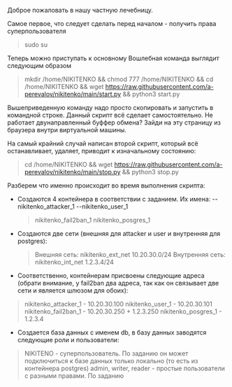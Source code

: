 Доброе пожаловать в нашу частную лечебницу.

Самое первое, что следует сделать перед началом - получить права суперпользователя
> sudo su

Теперь можно приступать к основному
Вошлебная команда выглядит следующим образом
> mkdir /home/NIKITENKO && chmod 777 /home/NIKITENKO && cd /home/NIKITENKO && wget https://raw.githubusercontent.com/a-perevalov/nikitenko/main/start.py && python3 start.py

Вышеприведенную команду надо просто скопировать и запустить в командной строке. Данный скрипт всё сделает самостоятельно.
Не работает двунаправленный буффер обмена? Зайди на эту страницу из браузера внутри виртуальной машины.

На самый крайний случай написан второй скрипт, который всё останавливает, удаляет, приводит к изначальному состоянию:
> cd /home/NIKITENKO && wget https://raw.githubusercontent.com/a-perevalov/nikitenko/main/stop.py && python3 stop.py

Разберем что именно происходит во время выполнения скрипта:
- Создаются 4 контейнера в соответствии с заданием. Их имена:
--nikitenko_attacker_1
--nikitenko_user_1
  > nikitenko_fail2ban_1
  > nikitenko_posgres_1
- Создаются две сети (внешняя для attacker и user и внутренняя для postgres):
  > Внешняя сеть:
  > nikitenko_ext_net
  > 10.20.30.0/24
  > Внутренняя сеть:
  > nikitenko_int_net
  > 1.2.3.4/24
 - Соответственно, контейнерам присвоены следующие адреса (обрати внимание, у fail2ban два адреса, так как он связывает две сети и является шлюзом для обоих):
  > nikitenko_attacker_1 - 10.20.30.100
  > nikitenko_user_1 - 10.20.30.101
  > nikitenko_fail2ban_1 - 10.20.30.250 + 1.2.3.250
  > nikitenko_posgres_1 - 1.2.3.4
 - Создается база данных с именем db, в базу данных заводятся следующие роли и пользователи:
  > NIKITENO - суперпользователь. По заданию он может подключиться к базе данных только локально (то есть из контейнера postgres)
  > admin, writer, reader - простые пользователи с разными правами. По заданию
